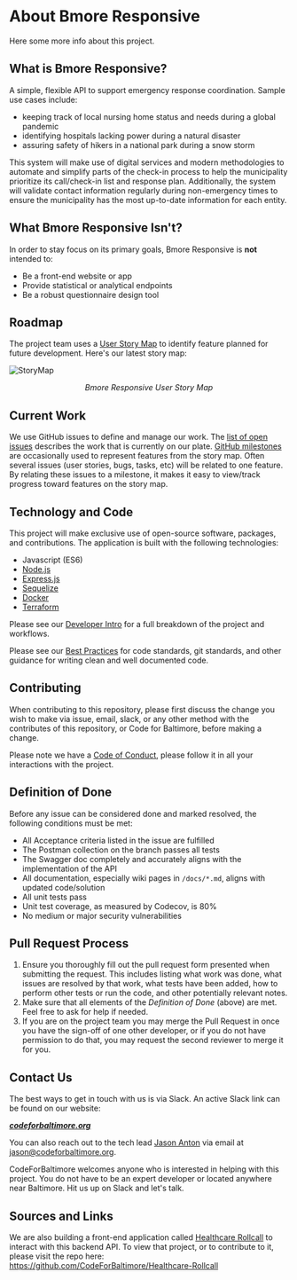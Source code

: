 # About Bmore Responsive

Here some more info about this project.

## What is Bmore Responsive?

A simple, flexible API to support emergency response coordination.  Sample use cases include:

- keeping track of local nursing home status and needs during a global pandemic
- identifying hospitals lacking power during a natural disaster
- assuring safety of hikers in a national park during a snow storm

This system will make use of digital services and modern methodologies to automate and simplify parts of the check-in process
to help the municipality prioritize its call/check-in list and response plan. Additionally, the system will validate contact
information regularly during non-emergency times to ensure the municipality has the most up-to-date information for each entity.


## What Bmore Responsive Isn't?

In order to stay focus on its primary goals, Bmore Responsive is **not** intended to:

- Be a front-end website or app
- Provide statistical or analytical endpoints
- Be a robust questionnaire design tool

## Roadmap

The project team uses a [User Story Map](https://www.jpattonassociates.com/user-story-mapping/) to identify feature planned for future development.  Here's our latest story map:

![StoryMap](https://app.lucidchart.com/publicSegments/view/284f3228-4d57-476d-b00c-f6b8cbfa74f4/image.jpeg)
<p align="center"><i>Bmore Responsive User Story Map</i></p>

## Current Work

We use GitHub issues to define and manage our work.  The [list of open issues](https://github.com/CodeForBaltimore/Bmore-Responsive/issues) describes the work that is currently on our plate.  [GitHub milestones](https://github.com/CodeForBaltimore/Bmore-Responsive/milestones) are occasionally used to represent features from the story map.  Often several issues (user stories, bugs, tasks, etc) will be related to one feature.  By relating these issues to a milestone, it makes it easy to view/track progress toward features on the story map.

## Technology and Code

This project will make exclusive use of open-source software, packages, and contributions. The application is built with the following
technologies:

- Javascript (ES6)
- [Node.js](https://nodejs.org/en/)
- [Express.js](https://expressjs.com/)
- [Sequelize](https://sequelize.org/v3/)
- [Docker](https://www.docker.com/)
- [Terraform](https://www.terraform.io/)

Please see our [Developer Intro](DevIntro.md) for a full breakdown of the project and workflows.

Please see our [Best Practices](Best_Practices.md) for code standards, git standards, and other guidance for writing clean and well
documented code.

## Contributing
When contributing to this repository, please first discuss the change you wish to make via issue,
email, slack, or any other method with the contributes of this repository, or Code for Baltimore, before making a change.

Please note we have a [Code of Conduct](Code_of_Conduct.md), please follow it in all your interactions with the project.

## Definition of Done

Before any issue can be considered done and marked resolved, the following conditions must be met:

- All Acceptance criteria listed in the issue are fulfilled
- The Postman collection on the branch passes all tests
- The Swagger doc completely and accurately aligns with the implementation of the API
- All documentation, especially wiki pages in `/docs/*.md`, aligns with updated code/solution
- All unit tests pass
- Unit test coverage, as measured by Codecov, is 80%
- No medium or major security vulnerabilities

## Pull Request Process
1. Ensure you thoroughly fill out the pull request form presented when submitting the request.
   This includes listing what work was done, what issues are resolved by that work, what tests
   have been added, how to perform other tests or run the code, and other potentially relevant
   notes.
2. Make sure that all elements of the *Definition of Done* (above) are met.  Feel free to ask for help if needed.
3. If you are on the project team you may merge the Pull Request in once you have the sign-off of one other developer, or if you
   do not have permission to do that, you may request the second reviewer to merge it for you.

## Contact Us
The best ways to get in touch with us is via Slack. An active Slack link can be found on our website:

***[codeforbaltimore.org](https://codeforbaltimore.org/)***

You can also reach out to the tech lead [Jason Anton](https://github.com/revjtanton) via email at [jason@codeforbaltimore.org](mailto:jason@codeforbaltimore.org).

CodeForBaltimore welcomes anyone who is interested in helping with this project.  You do not have to be an expert developer or located anywhere near Baltimore.  Hit us up on Slack and let's talk.

## Sources and Links
We are also building a front-end application called [Healthcare Rollcall](https://github.com/CodeForBaltimore/Healthcare-Rollcall) to interact
with this backend API. To view that project, or to contribute to it, please visit the repo here: https://github.com/CodeForBaltimore/Healthcare-Rollcall
